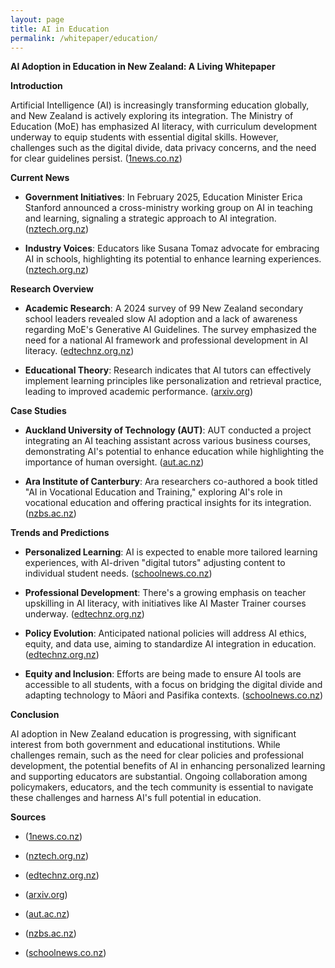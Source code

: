 ```yaml
---
layout: page
title: AI in Education
permalink: /whitepaper/education/
---
```


**AI Adoption in Education in New Zealand: A Living Whitepaper**

**Introduction**

Artificial Intelligence (AI) is increasingly transforming education globally, and New Zealand is actively exploring its integration. The Ministry of Education (MoE) has emphasized AI literacy, with curriculum development underway to equip students with essential digital skills. However, challenges such as the digital divide, data privacy concerns, and the need for clear guidelines persist. ([1news.co.nz](https://www.1news.co.nz/2025/02/11/ai-in-schools-something-we-can-embrace/?utm_source=openai))

**Current News**

- **Government Initiatives**: In February 2025, Education Minister Erica Stanford announced a cross-ministry working group on AI in teaching and learning, signaling a strategic approach to AI integration. ([nztech.org.nz](https://nztech.org.nz/2025/02/25/teachers-voice-kicking-off-2025-with-ai-in-education/?utm_source=openai))

- **Industry Voices**: Educators like Susana Tomaz advocate for embracing AI in schools, highlighting its potential to enhance learning experiences. ([nztech.org.nz](https://nztech.org.nz/2025/02/25/teachers-voice-kicking-off-2025-with-ai-in-education/?utm_source=openai))

**Research Overview**

- **Academic Research**: A 2024 survey of 99 New Zealand secondary school leaders revealed slow AI adoption and a lack of awareness regarding MoE's Generative AI Guidelines. The survey emphasized the need for a national AI framework and professional development in AI literacy. ([edtechnz.org.nz](https://edtechnz.org.nz/2024/06/25/could-ai-bring-about-the-paradigm-shift-we-need-in-our-education-system/?utm_source=openai))

- **Educational Theory**: Research indicates that AI tutors can effectively implement learning principles like personalization and retrieval practice, leading to improved academic performance. ([arxiv.org](https://arxiv.org/abs/2309.13060?utm_source=openai))

**Case Studies**

- **Auckland University of Technology (AUT)**: AUT conducted a project integrating an AI teaching assistant across various business courses, demonstrating AI's potential to enhance education while highlighting the importance of human oversight. ([aut.ac.nz](https://www.aut.ac.nz/news/stories/revolutionising-education-through-ai?utm_source=openai))

- **Ara Institute of Canterbury**: Ara researchers co-authored a book titled "AI in Vocational Education and Training," exploring AI's role in vocational education and offering practical insights for its integration. ([nzbs.ac.nz](https://www.nzbs.ac.nz/news-and-events/news-stories/ai-in-education/?utm_source=openai))

**Trends and Predictions**

- **Personalized Learning**: AI is expected to enable more tailored learning experiences, with AI-driven "digital tutors" adjusting content to individual student needs. ([schoolnews.co.nz](https://www.schoolnews.co.nz/2025/01/boosting-new-zealands-education-standards-with-artificial-intelligence/?utm_source=openai))

- **Professional Development**: There's a growing emphasis on teacher upskilling in AI literacy, with initiatives like AI Master Trainer courses underway. ([edtechnz.org.nz](https://edtechnz.org.nz/2024/06/25/could-ai-bring-about-the-paradigm-shift-we-need-in-our-education-system/?utm_source=openai))

- **Policy Evolution**: Anticipated national policies will address AI ethics, equity, and data use, aiming to standardize AI integration in education. ([edtechnz.org.nz](https://edtechnz.org.nz/2024/06/25/could-ai-bring-about-the-paradigm-shift-we-need-in-our-education-system/?utm_source=openai))

- **Equity and Inclusion**: Efforts are being made to ensure AI tools are accessible to all students, with a focus on bridging the digital divide and adapting technology to Māori and Pasifika contexts. ([schoolnews.co.nz](https://www.schoolnews.co.nz/2025/01/boosting-new-zealands-education-standards-with-artificial-intelligence/?utm_source=openai))

**Conclusion**

AI adoption in New Zealand education is progressing, with significant interest from both government and educational institutions. While challenges remain, such as the need for clear policies and professional development, the potential benefits of AI in enhancing personalized learning and supporting educators are substantial. Ongoing collaboration among policymakers, educators, and the tech community is essential to navigate these challenges and harness AI's full potential in education.

**Sources**

- ([1news.co.nz](https://www.1news.co.nz/2025/02/11/ai-in-schools-something-we-can-embrace/?utm_source=openai))

- ([nztech.org.nz](https://nztech.org.nz/2025/02/25/teachers-voice-kicking-off-2025-with-ai-in-education/?utm_source=openai))

- ([edtechnz.org.nz](https://edtechnz.org.nz/2024/06/25/could-ai-bring-about-the-paradigm-shift-we-need-in-our-education-system/?utm_source=openai))

- ([arxiv.org](https://arxiv.org/abs/2309.13060?utm_source=openai))

- ([aut.ac.nz](https://www.aut.ac.nz/news/stories/revolutionising-education-through-ai?utm_source=openai))

- ([nzbs.ac.nz](https://www.nzbs.ac.nz/news-and-events/news-stories/ai-in-education/?utm_source=openai))

- ([schoolnews.co.nz](https://www.schoolnews.co.nz/2025/01/boosting-new-zealands-education-standards-with-artificial-intelligence/?utm_source=openai))
